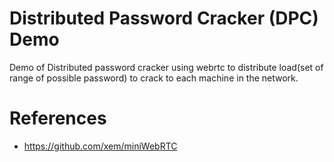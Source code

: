 # Distributed Password Cracker (DPC) Demo
Demo of Distributed password cracker using webrtc to distribute load(set of range of possible password) to crack to each machine in the network.

# References
- https://github.com/xem/miniWebRTC
